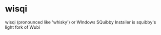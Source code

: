wisqi
=====

wisqi (pronounced like 'whisky') or WIndows SQuibby Installer is squibby's light fork of Wubi